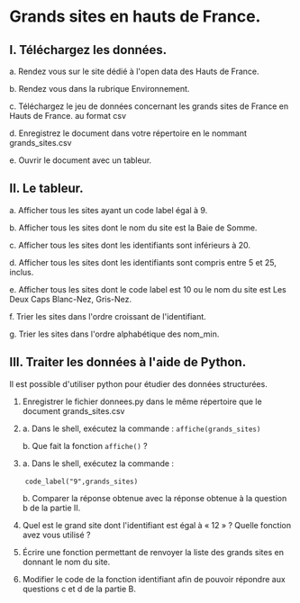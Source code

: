 # Grands sites en hauts de France. 

## I. Téléchargez les données. 

a. Rendez vous sur le site dédié à l'open data des Hauts de France.  

b. Rendez vous dans la rubrique Environnement.

c. Téléchargez le jeu de données concernant les grands  sites de France en Hauts de France. au format csv  

d. Enregistrez le document dans votre répertoire en le nommant grands_sites.csv

e. Ouvrir le document avec un tableur. 

## II. Le tableur. 

a. Afficher tous les sites ayant un code label égal à 9.  

b. Afficher tous les sites dont le nom du site est la Baie de Somme.  

c. Afficher tous les sites dont les identifiants sont inférieurs à 20.  

d. Afficher tous les sites dont les identifiants sont compris entre 5 et 25, inclus.  

e. Afficher tous les sites dont le code label est 10  ou le nom du site est Les Deux Caps Blanc-Nez, Gris-Nez.  

f. Trier les sites dans l'ordre croissant de l'identifiant.  

g. Trier les sites dans l'ordre alphabétique des nom_min.  

## III. Traiter les données à l'aide de Python. 

Il est possible d'utiliser python pour étudier des données structurées. 

1. Enregistrer le fichier donnees.py dans le même répertoire que le document grands_sites.csv

2. a. Dans le shell, exécutez la commande : `affiche(grands_sites)`

   b. Que fait la fonction `affiche()` ?  

3. a. Dans le shell, exécutez la commande :

   ​	`code_label("9",grands_sites)`

   b. Comparer la réponse obtenue avec la réponse obtenue à la question b de la partie II.

4. Quel est le grand site dont l'identifiant est égal à « 12 » ? Quelle fonction avez vous utilisé ?  

5. Écrire une fonction permettant de renvoyer la liste des grands sites en donnant le nom du site.  

6. Modifier le code de la fonction identifiant afin de pouvoir répondre aux questions c et d de la partie B.   